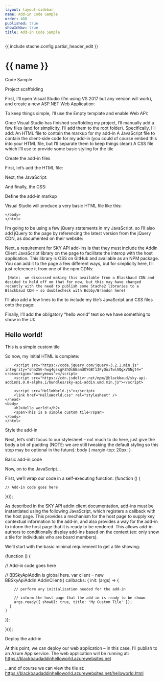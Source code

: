 ```yaml
---
layout: layout-sidebar
name: Add-in Code Sample
order: 400
published: true
showInNav: true
title: Add-in Code Sample
---
```

{{ include stache.config.partial_header_edit }}

# {{ name }}


Code Sample


Project scaffolding
 
First, I’ll open Visual Studio (I’m using VS 2017 but any version will work), and create a new ASP.NET Web Application:

To keep things simple, I’ll use the Empty template and enable Web API:

Once Visual Studio has finished scaffolding my project, I’ll manually add a few files (and for simplicity, I’ll add them to the root folder).  Specifically, I’ll add:
An HTML file to contain the markup for my add-in
A JavaScript file to contain the client-side code for my add-in (you could of course embed this into your HTML file, but I’ll separate them to keep things clean)
A CSS file which I’ll use to provide some basic styling for the tile
 
Create the add-in files
 
First, let’s add the HTML file:

Next, the JavaScript:

And finally, the CSS:

 
Define the add-in markup
 
Visual Studio will produce a very basic HTML file like this:
    <!DOCTYPE html>
    <html>
    <head>
        <meta charset="utf-8" />
        <title></title>
    </head>
    <body>
       
    </body>
    </html>
 
I’m going to be using a few jQuery statements in my JavaScript, so I’ll also add jQuery to the page by referencing the latest version from the jQuery CDN, as documented on their website:
    <script src="https://code.jquery.com/jquery-3.2.1.min.js" integrity="sha256-hwg4gsxgFZhOsEEamdOYGBf13FyQuiTwlAQgxVSNgt4=" crossorigin="anonymous"></script>
 
Next, a requirement for SKY API add-ins is that they must include the Addin Client JavaScript library on the page to facilitate the interop with the host application.  This library is OSS on GitHub and available as an NPM package.  You can add it to the page a few different ways, but for simplicity here, I’ll just reference it from one of the npm CDNs:
    <script src="https://cdn.jsdelivr.net/npm/@blackbaud/sky-api-addin@1.0.0-alpha.1/bundles/sky-api-addin.umd.min.js"></script>
 
     [Note:  we discussed making this available from a Blackbaud CDN and decided to hold off on that for now, but this may have changed recently with the need to publish some Stache2 libraries to a Blackbaud CDN – so doublecheck with Bobby/Brandon here)
 
I’ll also add a few lines to the <head> to include my tile’s JavaScript and CSS files onto the page:
    <script src="HelloWorld.js"></script>
    <link href="HelloWorld.css" rel="stylesheet" />
 
Finally, I’ll add the obligatory “hello world” text so we have something to show in the UI:
    <h2>Hello world!</h2>
    <span>This is a simple custom tile</span>
 
So now, my initial HTML is complete:
    <!DOCTYPE html>
    <html>
    <head>
        <meta charset="utf-8" />
        <title></title>
 
        <script src="https://code.jquery.com/jquery-3.2.1.min.js" integrity="sha256-hwg4gsxgFZhOsEEamdOYGBf13FyQuiTwlAQgxVSNgt4=" crossorigin="anonymous"></script>
        <script src="https://cdn.jsdelivr.net/npm/@blackbaud/sky-api-addin@1.0.0-alpha.1/bundles/sky-api-addin.umd.min.js"></script>
 
        <script src="HelloWorld.js"></script>
        <link href="HelloWorld.css" rel="stylesheet" />
    </head>
    <body>
        <h2>Hello world!</h2>
        <span>This is a simple custom tile</span>
    </body>
    </html>
 
Style the add-in
 
Next, let’s shift focus to our stylesheet – not much to do here, just give the body a bit of padding (NOTE:  we are still tweaking the default styling so this step may be optional in the future):
    body {
        margin-top: 20px;
    }
 
Basic add-in code
 
Now, on to the JavaScript…
 
First, we’ll wrap our code in a self-executing function:
  (function () {
 
    // Add-in code goes here
 
  }());
 
As described in the SKY API addin client documentation, add-ins must be instantiated using the following JavaScript, which registers a callback with the host page.  This provides a mechanism for the host page to supply key contextual information to the add-in, and also provides a way for the add-in to inform the host page that it is ready to be rendered.  This allows add-in authors to conditionally display add-ins based on the context (ex: only show a tile for individuals who are board members). 
 
We’ll start with the basic minimal requirement to get a tile showing:
 
(function () {
 
  // Add-in code goes here
 
  // BBSkyApiAddin is global here.
  var client = new BBSkyApiAddin.AddinClient({
    callbacks: {
      init: (args) => {
 
        // perform any initialization needed for the add-in
 
        // inform the host page that the add-in is ready to be shown
        args.ready({ showUI: true, title: 'My Custom Tile' });
      }
    }
  });
 
}());
 
 
Deploy the add-in
 
At this point, we can deploy our web application – in this case, I’ll publish to an Azure App service.  The web application will be running at:
https://blackbaudaddinhelloworld.azurewebsites.net
 
…and of course we can view the tile at:
https://blackbaudaddinhelloworld.azurewebsites.net/helloworld.html
 